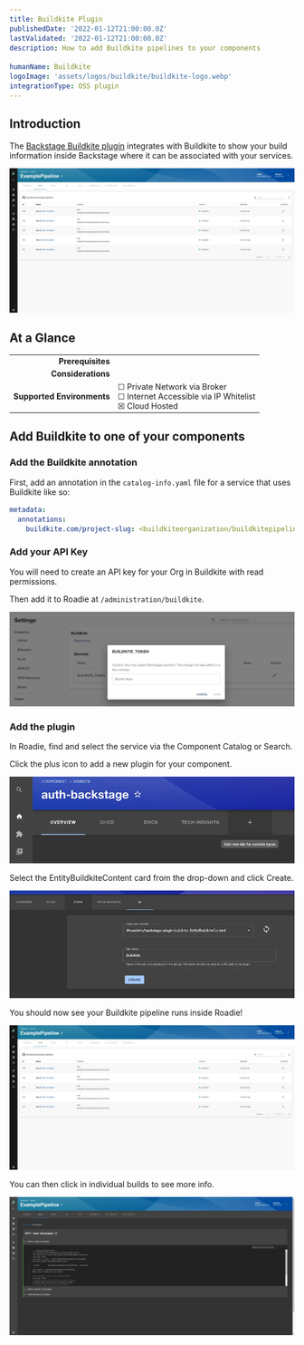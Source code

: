 ```yaml
---
title: Buildkite Plugin
publishedDate: '2022-01-12T21:00:00.0Z'
lastValidated: '2022-01-12T21:00:00.0Z'
description: How to add Buildkite pipelines to your components

humanName: Buildkite
logoImage: 'assets/logos/buildkite/buildkite-logo.webp'
integrationType: OSS plugin
---
```


## Introduction

The [Backstage Buildkite plugin](https://roadie.io/backstage/plugins/buildkite/) integrates with Buildkite to show your build information inside Backstage where it can be associated with your services.

![buildkite-plugin-overview.webp](buildkite-plugin-overview.webp)

## At a Glance
| | |
|---: | --- |
| **Prerequisites** |  |
| **Considerations** |  |
| **Supported Environments** | ☐ Private Network via Broker <br /> ☐ Internet Accessible via IP Whitelist <br /> ☒ Cloud Hosted |

## Add Buildkite to one of your components

### Add the Buildkite annotation
First, add an annotation in the `catalog-info.yaml` file for a service that uses Buildkite like so: 
```yaml
metadata:
  annotations:
    buildkite.com/project-slug: <buildkiteorganization/buildkitepipeline>
```

### Add your API Key
You will need to create an API key for your Org in Buildkite with read permissions.

Then add it to Roadie at `/administration/buildkite`.

![Add BUILDKITE_TOKEN in Settings Page](./add-secret.webp)

### Add the plugin
In Roadie, find and select the service via the Component Catalog or Search.

Click the plus icon to add a new plugin for your component.

![Add the plugin](./add-plugin.webp)

Select the EntityBuildkiteContent card from the drop-down and click Create.

![add-buildkite-content.webp](./add-buildkite-content.webp)

You should now see your Buildkite pipeline runs inside Roadie!

![View all builds in buildkite plugin](./buildkite-plugin-overview.webp)

You can then click in individual builds to see more info. 

![View single build in buildkite plugin](./buildkite-plugin-build.webp)

